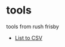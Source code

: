 tools
=====

tools from rush frisby

- [List to CSV](http://rushfrisby.github.io/tools/list-to-csv.html)
